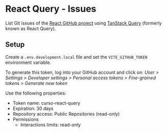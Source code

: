 # React Query - Issues

List Git issues of the [React GitHub project](https://github.com/facebook/react) using [TanStack Query](https://tanstack.com/query/latest/) (formerly known as React Query).

## Setup

Create a `.env.development.local` file and set the `VITE_GITHUB_TOKEN` environment variable.

To generate this token, log into your GitHub account and click on: *User > Settings > Developer settings > Personal access tokens > Fine-grained tokens > Generate new token*

Use the following properties:

- Token name: curso-react-query
- Expiration: 30 days
- Repository access: Public Repositories (read-only)
- Permissions
  - Interactions limits: read-only
